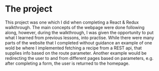 # The project 

This project was one which I did when completing a React & Redux walkthrough. The main concepts of the webpage were done following along, however, during the walkthrough, I was given the opportunity to put what I learned from previous lessons, into practise. While there were many parts of the website that I completed without guidance an example of one wold be where I implemented fetching a recipe from a REST api, that supplies info based on the route parameter. Another example would be redirecting the user to and from different pages based on parameters, e.g. after completing a form, the user is returned to the homepage.
